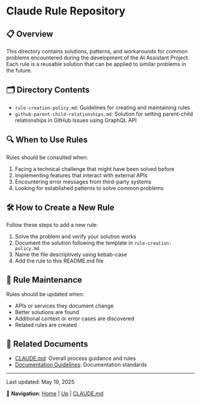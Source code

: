 # Claude Rule Repository

## 📋 Overview

This directory contains solutions, patterns, and workarounds for common problems encountered during the development of the AI Assistant Project. Each rule is a reusable solution that can be applied to similar problems in the future.

## 🗂️ Directory Contents

- `rule-creation-policy.md`: Guidelines for creating and maintaining rules
- `github-parent-child-relationships.md`: Solution for setting parent-child relationships in GitHub Issues using GraphQL API

## 🔍 When to Use Rules

Rules should be consulted when:
1. Facing a technical challenge that might have been solved before
2. Implementing features that interact with external APIs
3. Encountering error messages from third-party systems
4. Looking for established patterns to solve common problems

## 🛠️ How to Create a New Rule

Follow these steps to add a new rule:
1. Solve the problem and verify your solution works
2. Document the solution following the template in `rule-creation-policy.md`
3. Name the file descriptively using kebab-case
4. Add the rule to this README.md file

## 🔄 Rule Maintenance

Rules should be updated when:
- APIs or services they document change
- Better solutions are found
- Additional context or error cases are discovered
- Related rules are created

## 🧭 Related Documents

- [CLAUDE.md](/CLAUDE.md): Overall process guidance and rules
- [Documentation Guidelines](/docs/architecture/README.md): Documentation standards

---

Last updated: May 19, 2025

🧭 **Navigation**: [Home](/README.md) | [Up](../) | [CLAUDE.md](/CLAUDE.md)